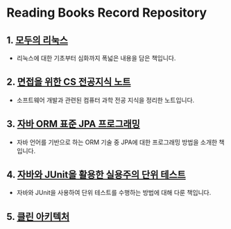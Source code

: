 # Reading Books Record Repository

## 1. [**모두의 리눅스**](./모두의%20리눅스/read.md)
   - 리눅스에 대한 기초부터 심화까지 폭넓은 내용을 담은 책입니다.

## 2. [**면접을 위한 CS 전공지식 노트**](./면접을%20위한%20CS%20전공지식노트/read.md)
   - 소프트웨어 개발과 관련된 컴퓨터 과학 전공 지식을 정리한 노트입니다.

## 3. [**자바 ORM 표준 JPA 프로그래밍**](./자바%20ORM%20표준%20JPA%20프로그래밍/read.md)
   - 자바 언어를 기반으로 하는 ORM 기술 중 JPA에 대한 프로그래밍 방법을 소개한 책입니다.

## 4. [**자바와 JUnit을 활용한 실용주의 단위 테스트**](./자바와%20JUnit을%20활용한%20실용주의%20단위%20테스트/read.md)
   - 자바와 JUnit을 사용하여 단위 테스트를 수행하는 방법에 대해 다룬 책입니다.

## 5. [**클린 아키텍처**](./클린%20아키텍처/read.md)